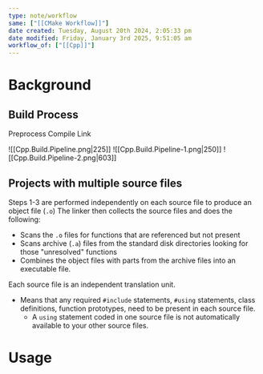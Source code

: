 ```yaml
---
type: note/workflow
same: ["[[CMake Workflow]]"]
date created: Tuesday, August 20th 2024, 2:05:33 pm
date modified: Friday, January 3rd 2025, 9:51:05 am
workflow_of: ["[[Cpp]]"]
---
```

# Background

## Build Process
Preprocess
Compile
Link

![[Cpp.Build.Pipeline.png|225]]
![[Cpp.Build.Pipeline-1.png|250]]
![[Cpp.Build.Pipeline-2.png|603]]

## Projects with multiple source files
Steps 1-3 are performed independently on each source file to produce an object file (`.o`)
The linker then collects the source files and does the following:
- Scans the `.o` files for functions that are referenced but not present
- Scans archive (`.a`) files from the standard disk directories looking for those "unresolved" functions
- Combines the object files with parts from the archive files into an executable file. 

Each source file is an independent translation unit. 
- Means that any required `#include` statements, `#using` statements, class definitions, function prototypes, need to be present in each source file.
	- A `using` statement coded in one source file is not automatically available to your other source files.

# Usage